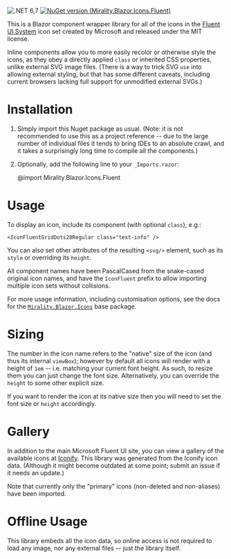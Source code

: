 ![.NET 6,7](https://img.shields.io/static/v1?label=.NET&message=6,7&color=blue) [![NuGet version (Mirality.Blazor.Icons.Fluent)](https://img.shields.io/nuget/v/Mirality.Blazor.Icons.Fluent.svg?logo=nuget)](https://www.nuget.org/packages/Mirality.Blazor.Icons.Fluent/)

This is a Blazor component wrapper library for all of the icons in the [Fluent UI System](https://github.com/microsoft/fluentui-system-icons) icon set created by Microsoft and released under the MIT license.

Inline components allow you to more easily recolor or otherwise style the icons, as they obey a directly applied `class` or inherited CSS properties, unlike external SVG image files.  (There is a way to trick SVG `use` into allowing external styling, but that has some different caveats, including current browsers lacking full support for unmodified external SVGs.)

# Installation

1. Simply import this Nuget package as usual.  (Note: it is not recommended to use this as a project reference -- due to the large number of individual files it tends to bring IDEs to an absolute crawl, and it takes a surprisingly long time to compile all the components.)

2. Optionally, add the following line to your `_Imports.razor`:

    @import Mirality.Blazor.Icons.Fluent

# Usage

To display an icon, include its component (with optional `class`), e.g.:

    <IconFluentGridDots28Regular class="text-info" />

You can also set other attributes of the resulting `<svg/>` element, such as its `style` or overriding its `height`.

All component names have been PascalCased from the snake-cased original icon names, and have the `IconFluent` prefix to allow importing multiple icon sets without collisions.

For more usage information, including customisation options, see the docs for the [`Mirality.Blazor.Icons`](https://www.nuget.org/packages/Mirality.Blazor.Icons/) base package.

# Sizing

The number in the icon name refers to the "native" size of the icon (and thus its internal `viewBox`); however by default all icons will render with a height of `1em` -- i.e. matching your current font height.  As such, to resize them you can just change the font size.  Alternatively, you can override the `height` to some other explicit size.

If you want to render the icon at its native size then you will need to set the font size or `height` accordingly.

# Gallery

In addition to the main Microsoft Fluent UI site, you can view a gallery of the available icons at [Iconify](https://icon-sets.iconify.design/fluent/).  This library was generated from the Iconify icon data.  (Although it might become outdated at some point; submit an issue if it needs an update.)

Note that currently only the "primary" icons (non-deleted and non-aliases) have been imported.

# Offline Usage

This library embeds all the icon data, so online access is not required to load any image, nor any external files -- just the library itself.
